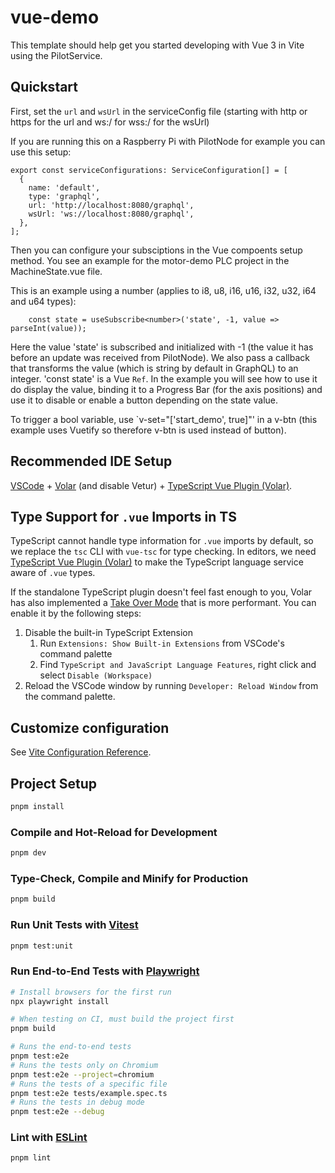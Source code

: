 # vue-demo

This template should help get you started developing with Vue 3 in Vite using the PilotService.

## Quickstart

First, set the `url` and `wsUrl` in the serviceConfig file (starting with http or https for the url and ws:/ for wss:/ for the wsUrl)

If you are running this on a Raspberry Pi with PilotNode for example you can use this setup:
```
export const serviceConfigurations: ServiceConfiguration[] = [
  {
    name: 'default',
    type: 'graphql',
    url: 'http://localhost:8080/graphql',
    wsUrl: 'ws://localhost:8080/graphql',
  },
];
```

Then you can configure your subsciptions in the Vue compoents setup method.
You see an example for the motor-demo PLC project in the MachineState.vue file.

This is an example using a number (applies to i8, u8, i16, u16, i32, u32, i64 and u64 types):
```
    const state = useSubscribe<number>('state', -1, value => parseInt(value));
```
Here the value 'state' is subscribed and initialized with -1 (the value it has before an update was received from PilotNode).
We also pass a callback that transforms the value (which is string by default in GraphQL) to an integer.
'const state' is a Vue `Ref`.
In the example you will see how to use it do display the value, binding it to a Progress Bar (for the axis positions) and use it to disable or enable a button depending on the state value.

To trigger a bool variable, use `v-set="['start_demo', true]"' in a v-btn (this example uses Vuetify so therefore v-btn is used instead of button).


## Recommended IDE Setup

[VSCode](https://code.visualstudio.com/) + [Volar](https://marketplace.visualstudio.com/items?itemName=Vue.volar) (and disable Vetur) + [TypeScript Vue Plugin (Volar)](https://marketplace.visualstudio.com/items?itemName=Vue.vscode-typescript-vue-plugin).

## Type Support for `.vue` Imports in TS

TypeScript cannot handle type information for `.vue` imports by default, so we replace the `tsc` CLI with `vue-tsc` for type checking. In editors, we need [TypeScript Vue Plugin (Volar)](https://marketplace.visualstudio.com/items?itemName=Vue.vscode-typescript-vue-plugin) to make the TypeScript language service aware of `.vue` types.

If the standalone TypeScript plugin doesn't feel fast enough to you, Volar has also implemented a [Take Over Mode](https://github.com/johnsoncodehk/volar/discussions/471#discussioncomment-1361669) that is more performant. You can enable it by the following steps:

1. Disable the built-in TypeScript Extension
    1) Run `Extensions: Show Built-in Extensions` from VSCode's command palette
    2) Find `TypeScript and JavaScript Language Features`, right click and select `Disable (Workspace)`
2. Reload the VSCode window by running `Developer: Reload Window` from the command palette.

## Customize configuration

See [Vite Configuration Reference](https://vitejs.dev/config/).

## Project Setup

```sh
pnpm install
```

### Compile and Hot-Reload for Development

```sh
pnpm dev
```

### Type-Check, Compile and Minify for Production

```sh
pnpm build
```

### Run Unit Tests with [Vitest](https://vitest.dev/)

```sh
pnpm test:unit
```

### Run End-to-End Tests with [Playwright](https://playwright.dev)

```sh
# Install browsers for the first run
npx playwright install

# When testing on CI, must build the project first
pnpm build

# Runs the end-to-end tests
pnpm test:e2e
# Runs the tests only on Chromium
pnpm test:e2e --project=chromium
# Runs the tests of a specific file
pnpm test:e2e tests/example.spec.ts
# Runs the tests in debug mode
pnpm test:e2e --debug
```

### Lint with [ESLint](https://eslint.org/)

```sh
pnpm lint
```
